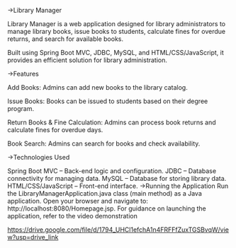 ->Library Manager

Library Manager is a web application designed for library administrators to manage library books, issue books to students, calculate fines for overdue returns, and search for available books.

Built using Spring Boot MVC, JDBC, MySQL, and HTML/CSS/JavaScript, it provides an efficient solution for library administration.

->Features

Add Books: Admins can add new books to the library catalog.

Issue Books: Books can be issued to students based on their degree program.

Return Books & Fine Calculation: Admins can process book returns and calculate fines for overdue days.

Book Search: Admins can search for books and check availability.

->Technologies Used

Spring Boot MVC – Back-end logic and configuration.
JDBC – Database connectivity for managing data.
MySQL – Database for storing library data.
HTML/CSS/JavaScript – Front-end interface.
->Running the Application
Run the LibraryManagerApplication.java class (main method) as a Java application.
Open your browser and navigate to: http://localhost:8080/Homepage.jsp.
For guidance on launching the application, refer to the video demonstration

https://drive.google.com/file/d/1794_UHCl1efchA1n4FRFFfZuxTGSBvqW/view?usp=drive_link  
